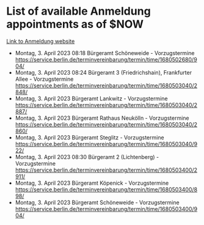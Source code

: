 # List of available Anmeldung appointments as of $NOW
[Link to Anmeldung website](https://service.berlin.de/terminvereinbarung/termin/tag.php?termin=1&anliegen[]=120686&dienstleisterlist=122210,122217,327316,122219,327312,122227,327314,122231,327346,122243,327348,122254,122252,329742,122260,329745,122262,329748,122271,327278,122273,327274,122277,327276,330436,122280,327294,122282,327290,122284,327292,122291,327270,122285,327266,122286,327264,122296,327268,150230,329760,122297,327286,122294,327284,122312,329763,122314,329775,122304,327330,122311,327334,122309,327332,317869,122281,327352,122279,329772,122283,122276,327324,122274,327326,122267,329766,122246,327318,122251,327320,122257,327322,122208,327298,122226,327300&herkunft=http%3A%2F%2Fservice.berlin.de%2Fdienstleistung%2F120686%2F)
- Montag, 3. April 2023 08:18 Bürgeramt Schöneweide - Vorzugstermine https://service.berlin.de/terminvereinbarung/termin/time/1680502680/904/
- Montag, 3. April 2023 08:24 Bürgeramt 3 (Friedrichshain), Frankfurter Allee - Vorzugstermine https://service.berlin.de/terminvereinbarung/termin/time/1680503040/2848/
- Montag, 3. April 2023  Bürgeramt Lankwitz - Vorzugstermine https://service.berlin.de/terminvereinbarung/termin/time/1680503040/2887/
- Montag, 3. April 2023  Bürgeramt Rathaus Neukölln - Vorzugstermine https://service.berlin.de/terminvereinbarung/termin/time/1680503040/2860/
- Montag, 3. April 2023  Bürgeramt Steglitz - Vorzugstermine https://service.berlin.de/terminvereinbarung/termin/time/1680503040/922/
- Montag, 3. April 2023 08:30 Bürgeramt 2 (Lichtenberg) - Vorzugstermine https://service.berlin.de/terminvereinbarung/termin/time/1680503400/2911/
- Montag, 3. April 2023  Bürgeramt Köpenick - Vorzugstermine https://service.berlin.de/terminvereinbarung/termin/time/1680503400/898/
- Montag, 3. April 2023  Bürgeramt Schöneweide - Vorzugstermine https://service.berlin.de/terminvereinbarung/termin/time/1680503400/904/
